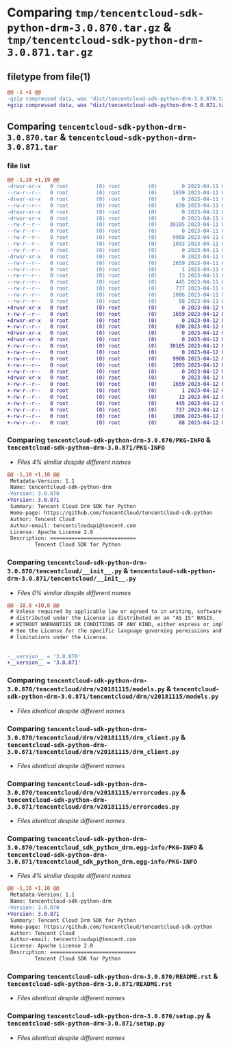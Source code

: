 # Comparing `tmp/tencentcloud-sdk-python-drm-3.0.870.tar.gz` & `tmp/tencentcloud-sdk-python-drm-3.0.871.tar.gz`

## filetype from file(1)

```diff
@@ -1 +1 @@
-gzip compressed data, was "dist/tencentcloud-sdk-python-drm-3.0.870.tar", last modified: Tue Apr 11 03:34:16 2023, max compression
+gzip compressed data, was "dist/tencentcloud-sdk-python-drm-3.0.871.tar", last modified: Wed Apr 12 00:23:03 2023, max compression
```

## Comparing `tencentcloud-sdk-python-drm-3.0.870.tar` & `tencentcloud-sdk-python-drm-3.0.871.tar`

### file list

```diff
@@ -1,19 +1,19 @@
-drwxr-xr-x   0 root         (0) root         (0)        0 2023-04-11 03:34:16.000000 tencentcloud-sdk-python-drm-3.0.870/
--rw-r--r--   0 root         (0) root         (0)     1659 2023-04-11 03:34:16.000000 tencentcloud-sdk-python-drm-3.0.870/PKG-INFO
-drwxr-xr-x   0 root         (0) root         (0)        0 2023-04-11 03:34:16.000000 tencentcloud-sdk-python-drm-3.0.870/tencentcloud/
--rw-r--r--   0 root         (0) root         (0)      630 2023-04-11 03:34:16.000000 tencentcloud-sdk-python-drm-3.0.870/tencentcloud/__init__.py
-drwxr-xr-x   0 root         (0) root         (0)        0 2023-04-11 03:34:16.000000 tencentcloud-sdk-python-drm-3.0.870/tencentcloud/drm/
-drwxr-xr-x   0 root         (0) root         (0)        0 2023-04-11 03:34:16.000000 tencentcloud-sdk-python-drm-3.0.870/tencentcloud/drm/v20181115/
--rw-r--r--   0 root         (0) root         (0)    30105 2023-04-11 03:34:16.000000 tencentcloud-sdk-python-drm-3.0.870/tencentcloud/drm/v20181115/models.py
--rw-r--r--   0 root         (0) root         (0)        0 2023-04-11 03:34:16.000000 tencentcloud-sdk-python-drm-3.0.870/tencentcloud/drm/v20181115/__init__.py
--rw-r--r--   0 root         (0) root         (0)     9908 2023-04-11 03:34:16.000000 tencentcloud-sdk-python-drm-3.0.870/tencentcloud/drm/v20181115/drm_client.py
--rw-r--r--   0 root         (0) root         (0)     1093 2023-04-11 03:34:16.000000 tencentcloud-sdk-python-drm-3.0.870/tencentcloud/drm/v20181115/errorcodes.py
--rw-r--r--   0 root         (0) root         (0)        0 2023-04-11 03:34:16.000000 tencentcloud-sdk-python-drm-3.0.870/tencentcloud/drm/__init__.py
-drwxr-xr-x   0 root         (0) root         (0)        0 2023-04-11 03:34:16.000000 tencentcloud-sdk-python-drm-3.0.870/tencentcloud_sdk_python_drm.egg-info/
--rw-r--r--   0 root         (0) root         (0)     1659 2023-04-11 03:34:16.000000 tencentcloud-sdk-python-drm-3.0.870/tencentcloud_sdk_python_drm.egg-info/PKG-INFO
--rw-r--r--   0 root         (0) root         (0)        1 2023-04-11 03:34:16.000000 tencentcloud-sdk-python-drm-3.0.870/tencentcloud_sdk_python_drm.egg-info/dependency_links.txt
--rw-r--r--   0 root         (0) root         (0)       13 2023-04-11 03:34:16.000000 tencentcloud-sdk-python-drm-3.0.870/tencentcloud_sdk_python_drm.egg-info/top_level.txt
--rw-r--r--   0 root         (0) root         (0)      445 2023-04-11 03:34:16.000000 tencentcloud-sdk-python-drm-3.0.870/tencentcloud_sdk_python_drm.egg-info/SOURCES.txt
--rw-r--r--   0 root         (0) root         (0)      737 2023-04-11 03:34:16.000000 tencentcloud-sdk-python-drm-3.0.870/README.rst
--rw-r--r--   0 root         (0) root         (0)     1006 2023-04-11 03:34:16.000000 tencentcloud-sdk-python-drm-3.0.870/setup.py
--rw-r--r--   0 root         (0) root         (0)       88 2023-04-11 03:34:16.000000 tencentcloud-sdk-python-drm-3.0.870/setup.cfg
+drwxr-xr-x   0 root         (0) root         (0)        0 2023-04-12 00:23:03.000000 tencentcloud-sdk-python-drm-3.0.871/
+-rw-r--r--   0 root         (0) root         (0)     1659 2023-04-12 00:23:03.000000 tencentcloud-sdk-python-drm-3.0.871/PKG-INFO
+drwxr-xr-x   0 root         (0) root         (0)        0 2023-04-12 00:23:03.000000 tencentcloud-sdk-python-drm-3.0.871/tencentcloud/
+-rw-r--r--   0 root         (0) root         (0)      630 2023-04-12 00:23:03.000000 tencentcloud-sdk-python-drm-3.0.871/tencentcloud/__init__.py
+drwxr-xr-x   0 root         (0) root         (0)        0 2023-04-12 00:23:03.000000 tencentcloud-sdk-python-drm-3.0.871/tencentcloud/drm/
+drwxr-xr-x   0 root         (0) root         (0)        0 2023-04-12 00:23:03.000000 tencentcloud-sdk-python-drm-3.0.871/tencentcloud/drm/v20181115/
+-rw-r--r--   0 root         (0) root         (0)    30105 2023-04-12 00:23:03.000000 tencentcloud-sdk-python-drm-3.0.871/tencentcloud/drm/v20181115/models.py
+-rw-r--r--   0 root         (0) root         (0)        0 2023-04-12 00:23:03.000000 tencentcloud-sdk-python-drm-3.0.871/tencentcloud/drm/v20181115/__init__.py
+-rw-r--r--   0 root         (0) root         (0)     9908 2023-04-12 00:23:03.000000 tencentcloud-sdk-python-drm-3.0.871/tencentcloud/drm/v20181115/drm_client.py
+-rw-r--r--   0 root         (0) root         (0)     1093 2023-04-12 00:23:03.000000 tencentcloud-sdk-python-drm-3.0.871/tencentcloud/drm/v20181115/errorcodes.py
+-rw-r--r--   0 root         (0) root         (0)        0 2023-04-12 00:23:03.000000 tencentcloud-sdk-python-drm-3.0.871/tencentcloud/drm/__init__.py
+drwxr-xr-x   0 root         (0) root         (0)        0 2023-04-12 00:23:03.000000 tencentcloud-sdk-python-drm-3.0.871/tencentcloud_sdk_python_drm.egg-info/
+-rw-r--r--   0 root         (0) root         (0)     1659 2023-04-12 00:23:03.000000 tencentcloud-sdk-python-drm-3.0.871/tencentcloud_sdk_python_drm.egg-info/PKG-INFO
+-rw-r--r--   0 root         (0) root         (0)        1 2023-04-12 00:23:03.000000 tencentcloud-sdk-python-drm-3.0.871/tencentcloud_sdk_python_drm.egg-info/dependency_links.txt
+-rw-r--r--   0 root         (0) root         (0)       13 2023-04-12 00:23:03.000000 tencentcloud-sdk-python-drm-3.0.871/tencentcloud_sdk_python_drm.egg-info/top_level.txt
+-rw-r--r--   0 root         (0) root         (0)      445 2023-04-12 00:23:03.000000 tencentcloud-sdk-python-drm-3.0.871/tencentcloud_sdk_python_drm.egg-info/SOURCES.txt
+-rw-r--r--   0 root         (0) root         (0)      737 2023-04-12 00:23:03.000000 tencentcloud-sdk-python-drm-3.0.871/README.rst
+-rw-r--r--   0 root         (0) root         (0)     1006 2023-04-12 00:23:03.000000 tencentcloud-sdk-python-drm-3.0.871/setup.py
+-rw-r--r--   0 root         (0) root         (0)       88 2023-04-12 00:23:03.000000 tencentcloud-sdk-python-drm-3.0.871/setup.cfg
```

### Comparing `tencentcloud-sdk-python-drm-3.0.870/PKG-INFO` & `tencentcloud-sdk-python-drm-3.0.871/PKG-INFO`

 * *Files 4% similar despite different names*

```diff
@@ -1,10 +1,10 @@
 Metadata-Version: 1.1
 Name: tencentcloud-sdk-python-drm
-Version: 3.0.870
+Version: 3.0.871
 Summary: Tencent Cloud Drm SDK for Python
 Home-page: https://github.com/TencentCloud/tencentcloud-sdk-python
 Author: Tencent Cloud
 Author-email: tencentcloudapi@tencent.com
 License: Apache License 2.0
 Description: ============================
         Tencent Cloud SDK for Python
```

### Comparing `tencentcloud-sdk-python-drm-3.0.870/tencentcloud/__init__.py` & `tencentcloud-sdk-python-drm-3.0.871/tencentcloud/__init__.py`

 * *Files 0% similar despite different names*

```diff
@@ -10,8 +10,8 @@
 # Unless required by applicable law or agreed to in writing, software
 # distributed under the License is distributed on an "AS IS" BASIS,
 # WITHOUT WARRANTIES OR CONDITIONS OF ANY KIND, either express or implied.
 # See the License for the specific language governing permissions and
 # limitations under the License.
 
 
-__version__ = '3.0.870'
+__version__ = '3.0.871'
```

### Comparing `tencentcloud-sdk-python-drm-3.0.870/tencentcloud/drm/v20181115/models.py` & `tencentcloud-sdk-python-drm-3.0.871/tencentcloud/drm/v20181115/models.py`

 * *Files identical despite different names*

### Comparing `tencentcloud-sdk-python-drm-3.0.870/tencentcloud/drm/v20181115/drm_client.py` & `tencentcloud-sdk-python-drm-3.0.871/tencentcloud/drm/v20181115/drm_client.py`

 * *Files identical despite different names*

### Comparing `tencentcloud-sdk-python-drm-3.0.870/tencentcloud/drm/v20181115/errorcodes.py` & `tencentcloud-sdk-python-drm-3.0.871/tencentcloud/drm/v20181115/errorcodes.py`

 * *Files identical despite different names*

### Comparing `tencentcloud-sdk-python-drm-3.0.870/tencentcloud_sdk_python_drm.egg-info/PKG-INFO` & `tencentcloud-sdk-python-drm-3.0.871/tencentcloud_sdk_python_drm.egg-info/PKG-INFO`

 * *Files 4% similar despite different names*

```diff
@@ -1,10 +1,10 @@
 Metadata-Version: 1.1
 Name: tencentcloud-sdk-python-drm
-Version: 3.0.870
+Version: 3.0.871
 Summary: Tencent Cloud Drm SDK for Python
 Home-page: https://github.com/TencentCloud/tencentcloud-sdk-python
 Author: Tencent Cloud
 Author-email: tencentcloudapi@tencent.com
 License: Apache License 2.0
 Description: ============================
         Tencent Cloud SDK for Python
```

### Comparing `tencentcloud-sdk-python-drm-3.0.870/README.rst` & `tencentcloud-sdk-python-drm-3.0.871/README.rst`

 * *Files identical despite different names*

### Comparing `tencentcloud-sdk-python-drm-3.0.870/setup.py` & `tencentcloud-sdk-python-drm-3.0.871/setup.py`

 * *Files identical despite different names*

